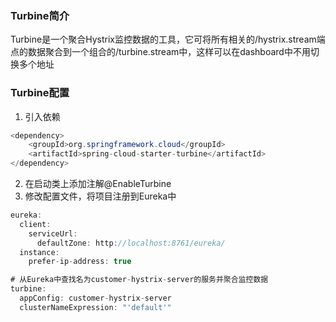 ### Turbine简介
Turbine是一个聚合Hystrix监控数据的工具，它可将所有相关的/hystrix.stream端点的数据聚合到一个组合的/turbine.stream中，这样可以在dashboard中不用切换多个地址
### Turbine配置
1. 引入依赖
```java
<dependency>
    <groupId>org.springframework.cloud</groupId>
    <artifactId>spring-cloud-starter-turbine</artifactId>
</dependency>
```
2. 在启动类上添加注解@EnableTurbine
3. 修改配置文件，将项目注册到Eureka中
```java
eureka:
  client:
    serviceUrl:
      defaultZone: http://localhost:8761/eureka/
  instance:
    prefer-ip-address: true

# 从Eureka中查找名为customer-hystrix-server的服务并聚合监控数据
turbine:
  appConfig: customer-hystrix-server
  clusterNameExpression: "'default'"
```